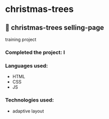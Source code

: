 # christmas-trees
## 🎄 christmas-trees selling-page
training project
### Сompleted the project: I

### Languages used:

- HTML
- CSS
- JS


### Technologies used:

- adaptive layout
